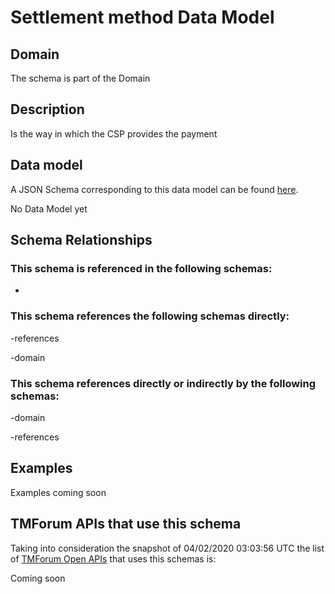 # Settlement method Data Model

## Domain

The  schema is part of the  Domain

## Description

Is the way in which the CSP provides the payment

## Data model

A JSON Schema corresponding to this data model can be found
[here](https://github.com/tmforum-rand/schemas/blob/candidates/Customer/SettlementMethod.schema.json).

No Data Model yet

## Schema Relationships

### This schema is referenced in the following schemas:

-

### This schema references the following schemas directly:

-references

-domain

### This schema references directly or indirectly by the following schemas:

-domain

-references



## Examples

Examples coming soon

## TMForum APIs that use this schema

Taking into consideration the snapshot of 04/02/2020 03:03:56 UTC the list of [TMForum Open APIs](https://www.tmforum.org/open-apis/) that uses this schemas is:

Coming soon